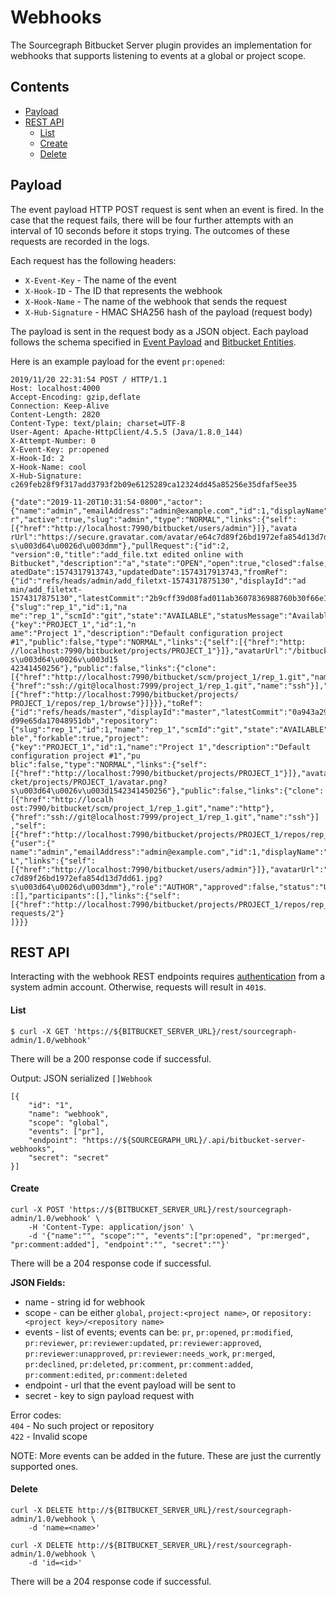 # Webhooks
The Sourcegraph Bitbucket Server plugin provides an implementation for webhooks that supports listening to events at a global or project scope.

## Contents
- [Payload](#payload)
- [REST API](#rest-api)
    * [List](#list)
    * [Create](#create)
    * [Delete](#delete)

## Payload
The event payload HTTP POST request is sent when an event is fired. In the case that the request fails, there will be four further attempts with an interval of 10 seconds before it stops trying. The outcomes of these requests are recorded in the logs.

Each request has the following headers:
- `X-Event-Key` - The name of the event
- `X-Hook-ID` - The ID that represents the webhook
- `X-Hook-Name` - The name of the webhook that sends the request
- `X-Hub-Signature` - HMAC SHA256 hash of the payload (request body)

The payload is sent in the request body as a JSON object. Each payload follows the schema specified in [Event Payload](https://confluence.atlassian.com/bitbucketserver0516/event-payload-966061436.html?utm_campaign=in-app-help&utm_medium=in-app-help&utm_source=stash#Eventpayload-repositoryevents) and [Bitbucket Entities](https://docs.atlassian.com/bitbucket-server/docs/5.16.0/reference/javascript/JSON.html).


Here is an example payload for the event `pr:opened`:
```
2019/11/20 22:31:54 POST / HTTP/1.1                             
Host: localhost:4000                                            
Accept-Encoding: gzip,deflate                                   
Connection: Keep-Alive                                                                                                          
Content-Length: 2820                                                                                                            
Content-Type: text/plain; charset=UTF-8                                                                                         
User-Agent: Apache-HttpClient/4.5.5 (Java/1.8.0_144)                                                                            
X-Attempt-Number: 0                                             
X-Event-Key: pr:opened                                          
X-Hook-Id: 2                                                                                                                    
X-Hook-Name: cool                                                                                                               
X-Hub-Signature: c269feb28f9f317add3793f2b09e6125289ca12324dd45a85256e35dfaf5ee35                                               
                                                                                                                                
{"date":"2019-11-20T10:31:54-0800","actor":{"name":"admin","emailAddress":"admin@example.com","id":1,"displayName":"Administrato
r","active":true,"slug":"admin","type":"NORMAL","links":{"self":[{"href":"http://localhost:7990/bitbucket/users/admin"}]},"avata
rUrl":"https://secure.gravatar.com/avatar/e64c7d89f26bd1972efa854d13d7dd61.jpg?s\u003d64\u0026d\u003dmm"},"pullRequest":{"id":2,
"version":0,"title":"add_file.txt edited online with Bitbucket","description":"a","state":"OPEN","open":true,"closed":false,"cre
atedDate":1574317913743,"updatedDate":1574317913743,"fromRef":{"id":"refs/heads/admin/add_filetxt-1574317875130","displayId":"ad
min/add_filetxt-1574317875130","latestCommit":"2b9cff39d08fad011ab3607836988760b30f66e1","repository":{"slug":"rep_1","id":1,"na
me":"rep_1","scmId":"git","state":"AVAILABLE","statusMessage":"Available","forkable":true,"project":{"key":"PROJECT_1","id":1,"n
ame":"Project 1","description":"Default configuration project #1","public":false,"type":"NORMAL","links":{"self":[{"href":"http:
//localhost:7990/bitbucket/projects/PROJECT_1"}]},"avatarUrl":"/bitbucket/projects/PROJECT_1/avatar.png?s\u003d64\u0026v\u003d15
42341450256"},"public":false,"links":{"clone":[{"href":"http://localhost:7990/bitbucket/scm/project_1/rep_1.git","name":"http"},
{"href":"ssh://git@localhost:7999/project_1/rep_1.git","name":"ssh"}],"self":[{"href":"http://localhost:7990/bitbucket/projects/
PROJECT_1/repos/rep_1/browse"}]}}},"toRef":{"id":"refs/heads/master","displayId":"master","latestCommit":"0a943a29376f2336b78312
d99e65da17048951db","repository":{"slug":"rep_1","id":1,"name":"rep_1","scmId":"git","state":"AVAILABLE","statusMessage":"Availa
ble","forkable":true,"project":{"key":"PROJECT_1","id":1,"name":"Project 1","description":"Default configuration project #1","pu
blic":false,"type":"NORMAL","links":{"self":[{"href":"http://localhost:7990/bitbucket/projects/PROJECT_1"}]},"avatarUrl":"/bitbu
cket/projects/PROJECT_1/avatar.png?s\u003d64\u0026v\u003d1542341450256"},"public":false,"links":{"clone":[{"href":"http://localh
ost:7990/bitbucket/scm/project_1/rep_1.git","name":"http"},{"href":"ssh://git@localhost:7999/project_1/rep_1.git","name":"ssh"}]
,"self":[{"href":"http://localhost:7990/bitbucket/projects/PROJECT_1/repos/rep_1/browse"}]}}},"locked":false,"author":{"user":{"
name":"admin","emailAddress":"admin@example.com","id":1,"displayName":"Administrator","active":true,"slug":"admin","type":"NORMA
L","links":{"self":[{"href":"http://localhost:7990/bitbucket/users/admin"}]},"avatarUrl":"https://secure.gravatar.com/avatar/e64
c7d89f26bd1972efa854d13d7dd61.jpg?s\u003d64\u0026d\u003dmm"},"role":"AUTHOR","approved":false,"status":"UNAPPROVED"},"reviewers"
:[],"participants":[],"links":{"self":[{"href":"http://localhost:7990/bitbucket/projects/PROJECT_1/repos/rep_1/pull-requests/2"}
]}}}
```

## REST API
Interacting with the webhook REST endpoints requires [authentication](https://developer.atlassian.com/server/bitbucket/how-tos/example-basic-authentication/) from a system admin account. Otherwise, requests will result in `401`s.

#### List
```
$ curl -X GET 'https://${BITBUCKET_SERVER_URL}/rest/sourcegraph-admin/1.0/webhook'
```
There will be a 200 response code if successful.

Output: JSON serialized `[]Webhook`  
```
[{
    "id": "1",
    "name": "webhook",
    "scope": "global",
    "events": ["pr"],
    "endpoint": "https://${SOURCEGRAPH_URL}/.api/bitbucket-server-webhooks",
    "secret": "secret"
}]
```

#### Create
```
curl -X POST 'https://${BITBUCKET_SERVER_URL}/rest/sourcegraph-admin/1.0/webhook' \
    -H 'Content-Type: application/json' \
    -d '{"name":"", "scope":"", "events":["pr:opened", "pr:merged", "pr:comment:added"], "endpoint":"", "secret":""}'
```
There will be a 204 response code if successful.  

**JSON Fields:**
* name - string id for webhook
* scope - can be either `global`, `project:<project name>`, or `repository:<project key>/<repository name>`
* events - list of events; events can be: `pr`, `pr:opened`, `pr:modified`, `pr:reviewer`, `pr:reviewer:updated`, `pr:reviewer:approved`, `pr:reviewer:unapproved`, `pr:reviewer:needs_work`, `pr:merged`, `pr:declined`, `pr:deleted`, `pr:comment`, `pr:comment:added`, `pr:comment:edited`, `pr:comment:deleted`
* endpoint - url that the event payload will be sent to
* secret - key to sign payload request with

Error codes:  
`404` - No such project or repository  
`422` - Invalid scope

NOTE: More events can be added in the future. These are just the currently supported ones.

#### Delete
```
curl -X DELETE http://${BITBUCKET_SERVER_URL}/rest/sourcegraph-admin/1.0/webhook \
    -d 'name=<name>'
```
```
curl -X DELETE http://${BITBUCKET_SERVER_URL}/rest/sourcegraph-admin/1.0/webhook \
    -d 'id=<id>'
```
There will be a 204 response code if successful.
